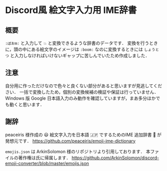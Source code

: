# Discord風 絵文字入力用 IME辞書
## 概要
`:ぼおm:` と入力して `💥` と変換できるような辞書のデータです．
変換を行うときに，頭の中にある絵文字のイメージは `:boom:` なのに変換するときには `しょうとつ` と入力しなければいけないギャップに苦しんでいたため作成しました．

## 注意
自分用に作っただけなので色々と良くない部分があると思いますが見逃してください．
一括で変換したため，個別の変換候補の検証や保証は行っていません．
Windows 版 Google 日本語入力のみ動作を確認していますが，まあ多分ほかでも動くと思います．

## 謝辞
peaceiris 様作成の 😃 絵文字入力を日本語 🇯🇵 でするためのIME 追加辞書 📙 が発想元です．
https://github.com/peaceiris/emoji-ime-dictionary

`emojis.json` は ArkinSolomon 様のリポジトリより引用しております．
本ファイルの著作権は氏に帰属します．
https://github.com/ArkinSolomon/discord-emoji-converter/blob/master/emojis.json

